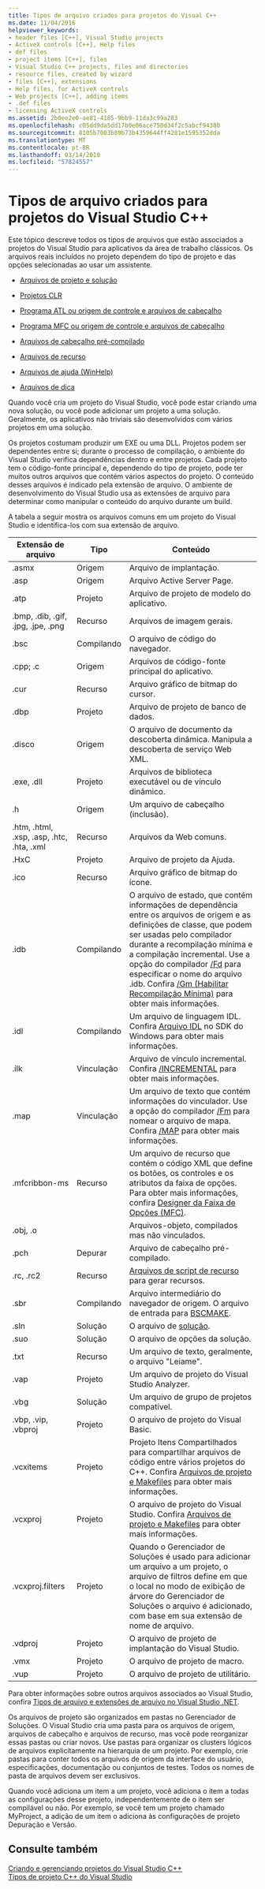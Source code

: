 ```yaml
---
title: Tipos de arquivo criados para projetos do Visual C++
ms.date: 11/04/2016
helpviewer_keywords:
- header files [C++], Visual Studio projects
- ActiveX controls [C++], Help files
- def files
- project items [C++], files
- Visual Studio C++ projects, files and directories
- resource files, created by wizard
- files [C++], extensions
- Help files, for ActiveX controls
- Web projects [C++], adding items
- .def files
- licensing ActiveX controls
ms.assetid: 2b0ee2e0-ae81-4185-9bb9-11da3c99a283
ms.openlocfilehash: c05dd9da5dd17b0e06ace750d34f2c5abcf94380
ms.sourcegitcommit: 8105b7003b89b73b4359644ff4281e1595352dda
ms.translationtype: MT
ms.contentlocale: pt-BR
ms.lasthandoff: 03/14/2019
ms.locfileid: "57824557"
---
```

# <a name="file-types-created-for-visual-studio-c-projects"></a>Tipos de arquivo criados para projetos do Visual Studio C++

Este tópico descreve todos os tipos de arquivos que estão associados a projetos do Visual Studio para aplicativos da área de trabalho clássicos. Os arquivos reais incluídos no projeto dependem do tipo de projeto e das opções selecionadas ao usar um assistente.

- [Arquivos de projeto e solução]()

- [Projetos CLR](files-created-for-clr-projects.md)

- [Programa ATL ou origem de controle e arquivos de cabeçalho](atl-program-or-control-source-and-header-files.md)

- [Programa MFC ou origem de controle e arquivos de cabeçalho](mfc-program-or-control-source-and-header-files.md)

- [Arquivos de cabeçalho pré-compilado](../creating-precompiled-header-files.md)

- [Arquivos de recurso](resource-files-cpp.md)

- [Arquivos de ajuda (WinHelp)](help-files-winhelp.md)

- [Arquivos de dica](hint-files.md)

Quando você cria um projeto do Visual Studio, você pode estar criando uma nova solução, ou você pode adicionar um projeto a uma solução. Geralmente, os aplicativos não triviais são desenvolvidos com vários projetos em uma solução.

Os projetos costumam produzir um EXE ou uma DLL. Projetos podem ser dependentes entre si; durante o processo de compilação, o ambiente do Visual Studio verifica dependências dentro e entre projetos. Cada projeto tem o código-fonte principal e, dependendo do tipo de projeto, pode ter muitos outros arquivos que contém vários aspectos do projeto. O conteúdo desses arquivos é indicado pela extensão de arquivo. O ambiente de desenvolvimento do Visual Studio usa as extensões de arquivo para determinar como manipular o conteúdo do arquivo durante um build.

A tabela a seguir mostra os arquivos comuns em um projeto do Visual Studio e identifica-los com sua extensão de arquivo.

|Extensão de arquivo|Tipo|Conteúdo|
|--------------------|----------|--------------|
|.asmx|Origem|Arquivo de implantação.|
|.asp|Origem|Arquivo Active Server Page.|
|.atp|Projeto|Arquivo de projeto de modelo do aplicativo.|
|.bmp, .dib, .gif, .jpg, .jpe, .png|Recurso|Arquivos de imagem gerais.|
|.bsc|Compilando|O arquivo de código do navegador.|
|.cpp; .c|Origem|Arquivos de código-fonte principal do aplicativo.|
|.cur|Recurso|Arquivo gráfico de bitmap do cursor.|
|.dbp|Projeto|Arquivo de projeto de banco de dados.|
|.disco|Origem|O arquivo de documento da descoberta dinâmica. Manipula a descoberta de serviço Web XML.|
|.exe, .dll|Projeto|Arquivos de biblioteca executável ou de vínculo dinâmico.|
|.h|Origem|Um arquivo de cabeçalho (inclusão).|
|.htm, .html, .xsp, .asp, .htc, .hta, .xml|Recurso|Arquivos da Web comuns.|
|.HxC|Projeto|Arquivo de projeto da Ajuda.|
|.ico|Recurso|Arquivo gráfico de bitmap do ícone.|
|.idb|Compilando|O arquivo de estado, que contém informações de dependência entre os arquivos de origem e as definições de classe, que podem ser usadas pelo compilador durante a recompilação mínima e a compilação incremental. Use a opção do compilador [/Fd](fd-program-database-file-name.md) para especificar o nome do arquivo .idb. Confira [/Gm (Habilitar Recompilação Mínima)](gm-enable-minimal-rebuild.md) para obter mais informações.|
|.idl|Compilando|Um arquivo de linguagem IDL. Confira [Arquivo IDL](/windows/desktop/Rpc/the-interface-definition-language-idl-file) no SDK do Windows para obter mais informações.|
|.ilk|Vinculação|Arquivo de vínculo incremental. Confira [/INCREMENTAL](incremental-link-incrementally.md) para obter mais informações.|
|.map|Vinculação|Um arquivo de texto que contém informações do vinculador. Use a opção do compilador [/Fm](fm-name-mapfile.md) para nomear o arquivo de mapa. Confira [/MAP](map-generate-mapfile.md) para obter mais informações.|
|.mfcribbon-ms|Recurso|Um arquivo de recurso que contém o código XML que define os botões, os controles e os atributos da faixa de opções. Para obter mais informações, confira [Designer da Faixa de Opções (MFC)](../../mfc/ribbon-designer-mfc.md).|
|.obj, .o||Arquivos-objeto, compilados mas não vinculados.|
|.pch|Depurar|Arquivo de cabeçalho pré-compilado.|
|.rc, .rc2|Recurso|[Arquivos de script de recurso](../../windows/working-with-resource-files.md) para gerar recursos.|
|.sbr|Compilando|Arquivo intermediário do navegador de origem. O arquivo de entrada para [BSCMAKE](bscmake-options.md).|
|.sln|Solução|O arquivo de [solução](/visualstudio/ide/solutions-and-projects-in-visual-studio).|
|.suo|Solução|O arquivo de opções da solução.|
|.txt|Recurso|Um arquivo de texto, geralmente, o arquivo "Leiame".|
|.vap|Projeto|Um arquivo de projeto do Visual Studio Analyzer.|
|.vbg|Solução|Um arquivo de grupo de projetos compatível.|
|.vbp, .vip, .vbproj|Projeto|O arquivo de projeto do Visual Basic.|
|.vcxitems|Projeto|Projeto Itens Compartilhados para compartilhar arquivos de código entre vários projetos do C++. Confira [Arquivos de projeto e Makefiles]() para obter mais informações.|
|.vcxproj|Projeto|O arquivo de projeto do Visual Studio. Confira [Arquivos de projeto e Makefiles]() para obter mais informações.|
|.vcxproj.filters|Projeto|Quando o Gerenciador de Soluções é usado para adicionar um arquivo a um projeto, o arquivo de filtros define em que o local no modo de exibição de árvore do Gerenciador de Soluções o arquivo é adicionado, com base em sua extensão de nome de arquivo.|
|.vdproj|Projeto|O arquivo de projeto de implantação do Visual Studio.|
|.vmx|Projeto|O arquivo de projeto de macro.|
|.vup|Projeto|O arquivo de projeto de utilitário.|

Para obter informações sobre outros arquivos associados ao Visual Studio, confira [Tipos de arquivo e extensões de arquivo no Visual Studio .NET](/visualstudio/ide/reference/project-and-solution-file-types).

Os arquivos de projeto são organizados em pastas no Gerenciador de Soluções. O Visual Studio cria uma pasta para os arquivos de origem, arquivos de cabeçalho e arquivos de recurso, mas você pode reorganizar essas pastas ou criar novos. Use pastas para organizar os clusters lógicos de arquivos explicitamente na hierarquia de um projeto. Por exemplo, crie pastas para conter todos os arquivos de origem da interface do usuário, especificações, documentação ou conjuntos de testes. Todos os nomes de pasta de arquivos devem ser exclusivos.

Quando você adiciona um item a um projeto, você adiciona o item a todas as configurações desse projeto, independentemente de o item ser compilável ou não. Por exemplo, se você tem um projeto chamado MyProject, a adição de um item o adiciona às configurações de projeto Depuração e Versão.

## <a name="see-also"></a>Consulte também

[Criando e gerenciando projetos do Visual Studio C++](../creating-and-managing-visual-cpp-projects.md)<br>
[Tipos de projeto C++ do Visual Studio](visual-cpp-project-types.md)<br>